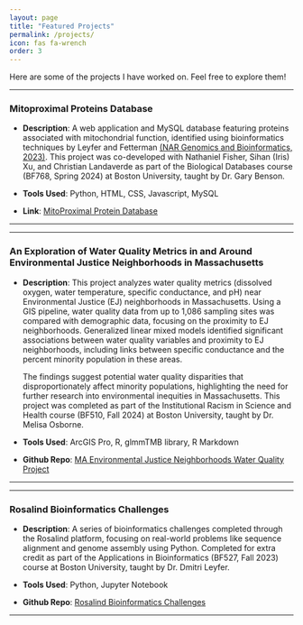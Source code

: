 ```yaml
---
layout: page
title: "Featured Projects"
permalink: /projects/
icon: fas fa-wrench
order: 3
---
```


Here are some of the projects I have worked on. Feel free to explore them!

---

### Mitoproximal Proteins Database

- **Description**: A web application and MySQL database featuring proteins associated with mitochondrial function, identified using bioinformatics techniques by Leyfer and Fetterman [(NAR Genomics and Bioinformatics, 2023)](https://doi.org/10.1093/nargab/lqad107). This project was co-developed with Nathaniel Fisher, Sihan (Iris) Xu, and Christian Landaverde as part of the Biological Databases course (BF768, Spring 2024) at Boston University, taught by Dr. Gary Benson. 

- **Tools Used**: Python, HTML, CSS, Javascript, MySQL

- **Link**: [MitoProximal Protein Database](https://mitoproximalproteindatabase.pythonanywhere.com)

---

---

### An Exploration of Water Quality Metrics in and Around Environmental Justice Neighborhoods in Massachusetts

- **Description**: This project analyzes water quality metrics (dissolved oxygen, water temperature, specific conductance, and pH) near Environmental Justice (EJ) neighborhoods in Massachusetts. Using a GIS pipeline, water quality data from up to 1,086 sampling sites was compared with demographic data, focusing on the proximity to EJ neighborhoods. Generalized linear mixed models identified significant associations between water quality variables and proximity to EJ neighborhoods, including links between specific conductance and the percent minority population in these areas. 

    The findings suggest potential water quality disparities that disproportionately affect minority populations, highlighting the need for further research into environmental inequities in Massachusetts. This project was completed as part of the Institutional Racism in Science and Health course (BF510, Fall 2024) at Boston University, taught by Dr. Melisa Osborne.

- **Tools Used**: ArcGIS Pro, R, glmmTMB library, R Markdown

- **Github Repo**: [MA Environmental Justice Neighborhoods Water Quality Project](https://github.com/jacun21/BF510_Water_Quality_Final_Project.git)

---

---
### Rosalind Bioinformatics Challenges

- **Description**: A series of bioinformatics challenges completed through the Rosalind platform, focusing on real-world problems like sequence alignment and genome assembly using Python. Completed for extra credit as part of the Applications in Bioinformatics (BF527, Fall 2023) course at Boston University, taught by Dr. Dmitri Leyfer.

- **Tools Used**: Python, Jupyter Notebook

- **Github Repo**: [Rosalind Bioinformatics Challenges](https://github.com/jacun21/Rosalind-Bioinformatics-Challenges.git)

---